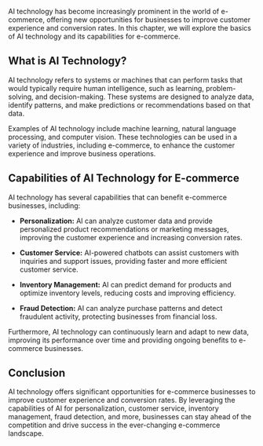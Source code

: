 
AI technology has become increasingly prominent in the world of e-commerce, offering new opportunities for businesses to improve customer experience and conversion rates. In this chapter, we will explore the basics of AI technology and its capabilities for e-commerce.

What is AI Technology?
----------------------

AI technology refers to systems or machines that can perform tasks that would typically require human intelligence, such as learning, problem-solving, and decision-making. These systems are designed to analyze data, identify patterns, and make predictions or recommendations based on that data.

Examples of AI technology include machine learning, natural language processing, and computer vision. These technologies can be used in a variety of industries, including e-commerce, to enhance the customer experience and improve business operations.

Capabilities of AI Technology for E-commerce
--------------------------------------------

AI technology has several capabilities that can benefit e-commerce businesses, including:

* **Personalization:** AI can analyze customer data and provide personalized product recommendations or marketing messages, improving the customer experience and increasing conversion rates.

* **Customer Service:** AI-powered chatbots can assist customers with inquiries and support issues, providing faster and more efficient customer service.

* **Inventory Management:** AI can predict demand for products and optimize inventory levels, reducing costs and improving efficiency.

* **Fraud Detection:** AI can analyze purchase patterns and detect fraudulent activity, protecting businesses from financial loss.

Furthermore, AI technology can continuously learn and adapt to new data, improving its performance over time and providing ongoing benefits to e-commerce businesses.

Conclusion
----------

AI technology offers significant opportunities for e-commerce businesses to improve customer experience and conversion rates. By leveraging the capabilities of AI for personalization, customer service, inventory management, fraud detection, and more, businesses can stay ahead of the competition and drive success in the ever-changing e-commerce landscape.
